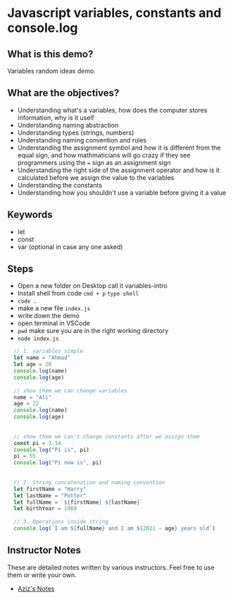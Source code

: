 # Javascript variables, constants and console.log

## What is this demo?

Variables random ideas demo.

## What are the objectives?

- Understanding what's a variables, how does the computer stores information, why is it uself
- Understanding naming abstraction
- Understanding types (strings, numbers)
- Understanding naming convention and rules 
- Understanding the assignment symbol and how it is different from the equal sign, and how mathmaticians will go crazy if they see programmers using the `=` sign as an assignment sign
- Understanding the right side of the assignment operator and how is it calculated before we assign the value to the variables
- Understanding the constants 
- Understanding how you shouldn't use a variable before giving it a value


## Keywords
- let
- const
- var (optional in case any one asked)


## Steps
- Open a new folder on Desktop call it variables-intro
- Install shell from code `cmd + p` `type shell`
- `code .`
- make a new file `index.js`
- write down the demo 
- open terminal in VSCode 
- `pwd` make sure you are in the right working directory
- `node index.js`


```js
  // 1. variables simple 
  let name = "Ahmad"
  let age = 20
  console.log(name)
  console.log(age)
  
  // show them we can change variables
  name = "Ali"
  age = 22
  console.log(name)
  console.log(age)
  
  
  // show them we can't change constants after we assign them
  const pi = 3.14 
  console.log("Pi is", pi)
  pi = 55
  console.log("Pi now is", pi)
  
  
  // 2. String concatenation and naming convention
  let firstName = "Harry"
  let lastName = "Potter"
  let fullName = `${firstName} ${lastName}`
  let birthYear = 1980
  
  // 3. Operations inside string 
  console.log(`I am ${fullName} and I am ${2021 - age} years old`)
```

## Instructor Notes

These are detailed notes written by various instructors. Feel free to use them or write your own.

* [Aziz's Notes](/aziz.md)
